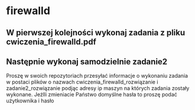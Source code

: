 # firewalld
## W pierwszej kolejności wykonaj zadania z pliku cwiczenia_firewalld.pdf
## Następnie wykonaj samodzielnie zadanie2
Proszę w swoich repozytoriach przesyłać informacje o wykonaniu zadania w postaci plików o nazwach cwiczenia_firewalld_rozwiązanie i zadanie2_rozwiązanie podjąc adresy ip maszyn na których zadania zostały wykonane. Jeżlli zmieniacie Państwo domyślne hasła to proszę podać użytkownika i hasło
